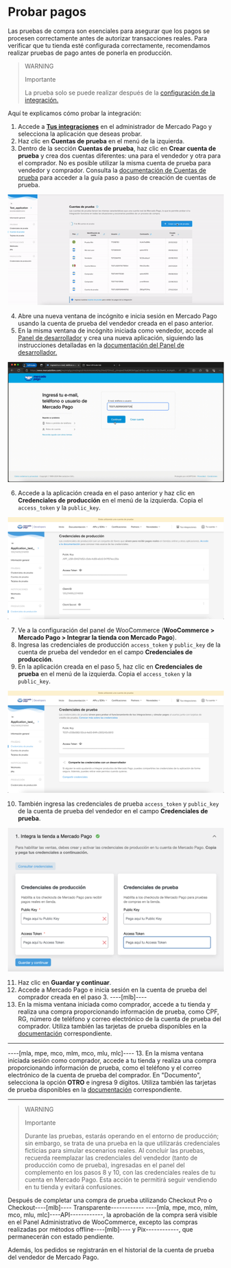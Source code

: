# Probar pagos

Las pruebas de compra son esenciales para asegurar que los pagos se procesen correctamente antes de autorizar transacciones reales. Para verificar que tu tienda esté configurada correctamente, recomendamos realizar pruebas de pago antes de ponerla en producción.

> WARNING
> 
> Importante
>
> La prueba solo se puede realizar después de la [configuración de la integración.](/developers/en/docs/woocommerce/integration-configuration/plugin-configuration)

Aquí te explicamos cómo probar la integración:

1. Accede a **[Tus integraciones](https://www.mercadopago[FAKER][URL][DOMAIN]/developers/panel/app)** en el administrador de Mercado Pago y selecciona la aplicación que deseas probar.
2. Haz clic en **Cuentas de prueba** en el menú de la izquierda.
3. Dentro de la sección **Cuentas de prueba**, haz clic en **Crear cuenta de prueba** y crea dos cuentas diferentes: una para el vendedor y otra para el comprador. No es posible utilizar la misma cuenta de prueba para vendedor y comprador. Consulta la [documentación de Cuentas de prueba](/developers/en/docs/shopify/additional-content/your-integrations/test/accounts) para acceder a la guía paso a paso de creación de cuentas de prueba.

<center>

![Crear cuenta](/images/woocomerce/test-create-account-es.gif)

</center>

4. Abre una nueva ventana de incógnito e inicia sesión en Mercado Pago usando la cuenta de prueba del vendedor creada en el paso anterior.
5. En la misma ventana de incógnito iniciada como vendedor, accede al [Panel de desarrollador](https://www.mercadopago[FAKER][URL][DOMAIN]/developers/panel/app) y crea una nueva aplicación, siguiendo las instrucciones detalladas en la [documentación del Panel de desarrollador.](/developers/pt/docs/woocommerce/additional-content/your-integrations/dashboard)

![Inicio de sesión](/images/woocomerce/test-login-esp.gif)

6. Accede a la aplicación creada en el paso anterior y haz clic en **Credenciales de producción** en el menú de la izquierda. Copia el `access_token` y la `public_key`.

![Credenciales de producción](/images/woocomerce/test-prod-credentials-es.png)

7. Ve a la configuración del panel de WooCommerce (**WooCommerce > Mercado Pago > Integrar la tienda con Mercado Pago**).
8. Ingresa las credenciales de producción `access_token` y `public_key` de la cuenta de prueba del vendedor en el campo **Credenciales de producción**.
9. En la aplicación creada en el paso 5, haz clic en **Credenciales de prueba** en el menú de la izquierda. Copia el `access_token` y la `public_key`.

![Credenciales de prueba](/images/woocomerce/test-test-credentials-es.png)

10. También ingresa las credenciales de prueba `access_token` y `public_key` de la cuenta de prueba del vendedor en el campo **Credenciales de prueba**.

![Panel](/images/woocomerce/test-woo-es.png)

11. Haz clic en **Guardar y continuar**.
12. Accede a Mercado Pago e inicia sesión en la cuenta de prueba del comprador creada en el paso 3.
----[mlb]----
13. En la misma ventana iniciada como comprador, accede a tu tienda y realiza una compra proporcionando información de prueba, como CPF, RG, número de teléfono y correo electrónico de la cuenta de prueba del comprador. Utiliza también las tarjetas de prueba disponibles en la [documentación](/developers/es/docs/woocommerce/additional-content/your-integrations/test/cards) correspondiente.

------------
----[mla, mpe, mco, mlm, mco, mlu, mlc]----
13. En la misma ventana iniciada sesión como comprador, accede a tu tienda y realiza una compra proporcionando información de prueba, como el teléfono y el correo electrónico de la cuenta de prueba del comprador. En "Documento", selecciona la opción **OTRO** e ingresa 9 dígitos. Utiliza también las tarjetas de prueba disponibles en la [documentación](/developers/es/docs/woocommerce/additional-content/your-integrations/test/cards) correspondiente.

------------

> WARNING
> 
> Importante
>
> Durante las pruebas, estarás operando en el entorno de producción; sin embargo, se trata de una prueba en la que utilizarás credenciales ficticias para simular escenarios reales. Al concluir las pruebas, recuerda reemplazar las credenciales del vendedor (tanto de producción como de prueba), ingresadas en el panel del complemento en los pasos 8 y 10, con las credenciales reales de tu cuenta en Mercado Pago. Esta acción te permitirá seguir vendiendo en tu tienda y evitará confusiones.

Después de completar una compra de prueba utilizando Checkout Pro o Checkout----[mlb]---- Transparente------------ ----[mla, mpe, mco, mlm, mco, mlu, mlc]----API------------, la aprobación de la compra será visible en el Panel Administrativo de WooCommerce, excepto las compras realizadas por métodos offline----[mlb]---- y Pix------------, que permanecerán con estado pendiente.

Además, los pedidos se registrarán en el historial de la cuenta de prueba del vendedor de Mercado Pago.